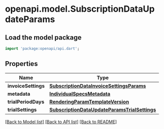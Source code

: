 # openapi.model.SubscriptionDataUpdateParams

## Load the model package
```dart
import 'package:openapi/api.dart';
```

## Properties
Name | Type | Description | Notes
------------ | ------------- | ------------- | -------------
**invoiceSettings** | [**SubscriptionDataInvoiceSettingsParams**](SubscriptionDataInvoiceSettingsParams.md) |  | [optional] 
**metadata** | [**IndividualSpecsMetadata**](IndividualSpecsMetadata.md) |  | [optional] 
**trialPeriodDays** | [**RenderingParamTemplateVersion**](RenderingParamTemplateVersion.md) |  | [optional] 
**trialSettings** | [**SubscriptionDataUpdateParamsTrialSettings**](SubscriptionDataUpdateParamsTrialSettings.md) |  | [optional] 

[[Back to Model list]](../README.md#documentation-for-models) [[Back to API list]](../README.md#documentation-for-api-endpoints) [[Back to README]](../README.md)


